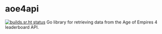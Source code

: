 # aoe4api
[![builds.sr.ht status](https://builds.sr.ht/~alexisgeoffrey/aoe4api.svg)](https://builds.sr.ht/~alexisgeoffrey/aoe4api?)
Go library for retrieving data from the Age of Empires 4 leaderboard API.
